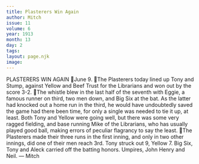 ```yaml
---
title: Plasterers Win Again
author: Mitch
issue: 11
volume: 6
year: 1913
month: 13
day: 2
tags:
layout: page.njk
image:
---
```

PLASTERERS WIN AGAIN June 9. The Plasterers today lined up Tony and Stump, against Yellow and Beef Trust for the Librarians and won out by the score 3-2. The whistle blew in the last half of the seventh with Eggie, a famous runner on third, two men down, and Big Six at the bat. As the latter had knocked out a home run in the third, he would have undoubtedly saved the game had there been time, for only a single was needed to tie it up, at least. Both Tony and Yellow were going well, but there was some very ragged fielding, and base running Mike of the Librarians, who has usually played good ball, making errors of peculiar flagrancy to say the least. The Plasterers made their three runs in the first inning, and only in two other innings, did one of their men reach 3rd. Tony struck out 9, Yellow 7. Big Six, Tony and Aleck carried off the batting honors. Umpires, John Henry and Neil. — Mitch 
